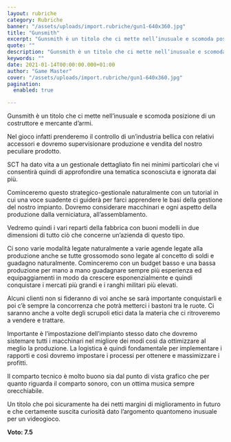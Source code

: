 ```yaml
---
layout: rubriche
category: Rubriche
banner: "/assets/uploads/import.rubriche/gun1-640x360.jpg"
title: "Gunsmith"
excerpt: "Gunsmith è un titolo che ci mette nell’inusuale e scomoda posizione di un costruttore e mercante d’armi. Nel gioco infatti prenderemo il controllo di un’industria bellica con relativi accessori e dovremo supervisionare produzione e vendita del nostro peculiare prodotto. SCT ha dato vita a un gestionale dettagliato fin nei minimi particolari che vi consentirà quindi [&hellip"
quote: ""
description: "Gunsmith è un titolo che ci mette nell’inusuale e scomoda posizione di un costruttore e mercante d’armi. Nel gioco infatti prenderemo il controllo di un’industria bellica con relativi accessori e dovremo supervisionare produzione e vendita del nostro peculiare prodotto. SCT ha dato vita a un gestionale dettagliato fin nei minimi particolari che vi consentirà quindi [&hellip"
keywords: ""
date: 2021-01-14T00:00:00.000+01:00
author: "Game Master"
cover: "/assets/uploads/import.rubriche/gun1-640x360.jpg"
pagination:
  enabled: true

---
```


Gunsmith è un titolo che ci mette nell’inusuale e scomoda posizione di un costruttore e mercante d’armi.

Nel gioco infatti prenderemo il controllo di un’industria bellica con relativi accessori e dovremo supervisionare produzione e vendita del nostro peculiare prodotto.

SCT ha dato vita a un gestionale dettagliato fin nei minimi particolari che vi consentirà quindi di approfondire una tematica sconosciuta e ignorata dai più.

Cominceremo questo strategico-gestionale naturalmente con un tutorial in cui una voce suadente ci guiderà per farci apprendere le basi della gestione del nostro impianto. Dovremo considerare macchinari e ogni aspetto della produzione dalla verniciatura, all’assemblamento.

Vedremo quindi i vari reparti della fabbrica con buoni modelli in due dimensioni di tutto ciò che concerne un’azienda di questo tipo.

Ci sono varie modalità legate naturalmente a varie agende legate alla produzione anche se tutte grossomodo sono legate al concetto di soldi e guadagno naturalmente. Cominceremo con un budget basso e una bassa produzione per mano a mano guadagnare sempre più esperienza ed equipaggiamenti in modo da crescere esponenzialmente e quindi conquistare i mercati più grandi e i ranghi militari più elevati.

Alcuni clienti non si fideranno di voi anche se sarà importante conquistarli e poi c’è sempre la concorrenza che potrà metterci i bastoni tra le ruote. Ci saranno anche a volte degli scrupoli etici data la materia che ci ritroveremo a vendere e trattare.

Importante è l’impostazione dell’impianto stesso dato che dovremo sistemare tutti i macchinari nel migliore dei modi così da ottimizzare al meglio la produzione. La logistica è quindi fondamentale per implementare i rapporti e così dovremo impostare i processi per ottenere e massimizzare i profitti.

Il comparto tecnico è molto buono sia dal punto di vista grafico che per quanto riguarda il comparto sonoro, con un ottima musica sempre orecchiabile.

Un titolo che poi sicuramente ha dei netti margini di miglioramento in futuro e che certamente suscita curiosità dato l’argomento quantomeno inusuale per un videogioco.

**Voto: 7.5** 